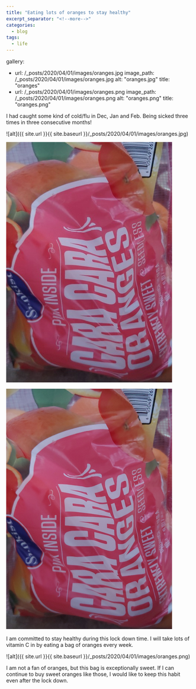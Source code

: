 ```yaml
---
title: "Eating lots of oranges to stay healthy"
excerpt_separator: "<!--more-->"
categories:
  - blog
tags:
  - life
---
```


gallery:
  - url: /_posts/2020/04/01/images/oranges.jpg
    image_path: /_posts/2020/04/01/images/oranges.jpg
    alt: "oranges.jpg"
    title: "oranges"
  - url: /_posts/2020/04/01/images/oranges.png
    image_path: /_posts/2020/04/01/images/oranges.png
    alt: "oranges.png"
    title: "oranges.png"
    
    
I had caught some kind of cold/flu in Dec, Jan and Feb. Being sicked three times in three consecutive months!

![alt]({{ site.url }}{{ site.baseurl }}/_posts/2020/04/01/images/oranges.jpg)

![alt](images/oranges.jpg)

![alt](images/oranges.png)

I am committed to stay healthy during this lock down time. I will take lots of vitamin C in by eating a bag of oranges every week. 

![alt]({{ site.url }}{{ site.baseurl }}/_posts/2020/04/01/images/oranges.png)
<!--more-->

I am not a fan of oranges, but this bag is exceptionally sweet. If I can continue to buy sweet oranges like those, I would like to keep this habit even after the lock down.
